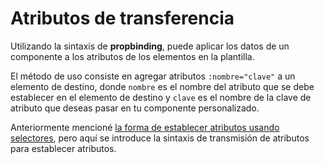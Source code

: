 <template is="exm-article">
<a href="../../publics/examples/property-transmission/demo.html" preview></a>
<a href="../../publics/examples/property-transmission/test-demo.html" main></a>
</template>

# Atributos de transferencia

Utilizando la sintaxis de **propbinding**, puede aplicar los datos de un componente a los atributos de los elementos en la plantilla.

El método de uso consiste en agregar atributos `:nombre="clave"` a un elemento de destino, donde `nombre` es el nombre del atributo que se debe establecer en el elemento de destino y `clave` es el nombre de la clave de atributo que deseas pasar en tu componente personalizado.

Anteriormente mencioné [la forma de establecer atributos usando selectores](./index.md), pero aquí se introduce la sintaxis de transmisión de atributos para establecer atributos.
